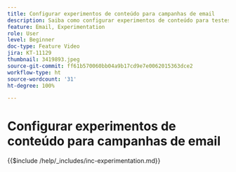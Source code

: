 ```yaml
---
title: Configurar experimentos de conteúdo para campanhas de email
description: Saiba como configurar experimentos de conteúdo para testes A/B e explorar o conteúdo de email que melhor direciona seus objetivos de negócios.
feature: Email, Experimentation
role: User
level: Beginner
doc-type: Feature Video
jira: KT-11129
thumbnail: 3419893.jpeg
source-git-commit: ff61b570060bb04a9b17cd9e7e0062015363dce2
workflow-type: ht
source-wordcount: '31'
ht-degree: 100%

---
```



# Configurar experimentos de conteúdo para campanhas de email

{{$include /help/_includes/inc-experimentation.md}}
